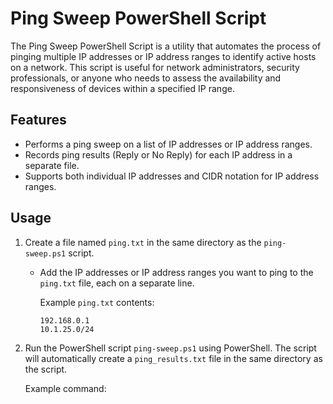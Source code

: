 # Ping Sweep PowerShell Script

The Ping Sweep PowerShell Script is a utility that automates the process of pinging multiple IP addresses or IP address ranges to identify active hosts on a network. This script is useful for network administrators, security professionals, or anyone who needs to assess the availability and responsiveness of devices within a specified IP range.

## Features

- Performs a ping sweep on a list of IP addresses or IP address ranges.
- Records ping results (Reply or No Reply) for each IP address in a separate file.
- Supports both individual IP addresses and CIDR notation for IP address ranges.

## Usage

1. Create a file named `ping.txt` in the same directory as the `ping-sweep.ps1` script.
   - Add the IP addresses or IP address ranges you want to ping to the `ping.txt` file, each on a separate line.

      Example `ping.txt` contents:
      ```
      192.168.0.1
      10.1.25.0/24
      ```

2. Run the PowerShell script `ping-sweep.ps1` using PowerShell. The script will automatically create a `ping_results.txt` file in the same directory as the script.

   Example command:
